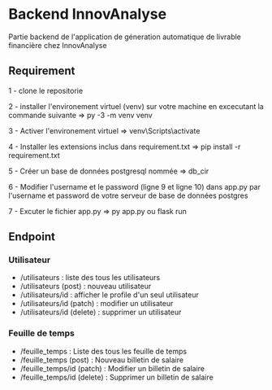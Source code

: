 # Backend InnovAnalyse
Partie backend de l'application de géneration automatique de livrable financière chez InnovAnalyse

## Requirement

1 - clone le repositorie

2 - installer l'environement virtuel (venv) sur votre machine en excecutant la commande suivante
 => py -3 -m venv venv
 
3 - Activer l'environement virtuel
=> venv\Scripts\activate

4 - Installer les extensions inclus dans requirement.txt
=> pip install -r requirement.txt

5 - Créer un base de données postgresql nommée 
=> db_cir

6 - Modifier l'username et le password (ligne 9 et ligne 10) dans app.py par l'username et password de votre serveur de base de données postgres

7 - Excuter le fichier app.py
=> py app.py ou flask run


## Endpoint

### Utilisateur
- /utilisateurs : liste des tous les utilisateurs
- /utilisateurs (post) : nouveau utilisateur
- /utilisateurs/id : afficher le profile d'un seul utilisateur
- /utilisateurs/id (patch) : modifier un utilisateur
- /utilisateurs/id (delete) : supprimer un utilisateur

### Feuille de temps
- /feuille_temps : Liste des tous les feuille de temps
- /feuille_temps (post) : Nouveau billetin de salaire
- /feuille_temps/id (patch) : Modifier un billetin de salaire
- /feuille_temps/id (delete) : Supprimer un billetin de salaire

